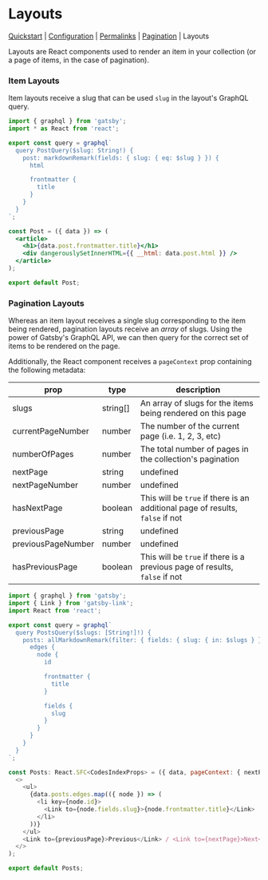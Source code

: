 # Layouts

[Quickstart](./quickstart) | [Configuration](./configuration.md) | [Permalinks](./permalinks.md) | [Pagination](./pagination.md) | Layouts

Layouts are React components used to render an item in your collection (or a page of items, in the case of pagination).

### Item Layouts

Item layouts receive a slug that can be used `slug` in the layout's GraphQL query.

```jsx
import { graphql } from 'gatsby';
import * as React from 'react';

export const query = graphql`
  query PostQuery($slug: String!) {
    post: markdownRemark(fields: { slug: { eq: $slug } }) {
      html

      frontmatter {
        title
      }
    }
  }
`;

const Post = ({ data }) => (
  <article>
    <h1>{data.post.frontmatter.title}</h1>
    <div dangerouslySetInnerHTML={{ __html: data.post.html }} />
  </article>
);

export default Post;
```

### Pagination Layouts

Whereas an item layout receives a single slug corresponding to the item being rendered, pagination layouts receive an _array_ of slugs. Using the power of Gatsby's GraphQL API, we can then query for the correct set of items to be rendered on the page.

Additionally, the React component receives a `pageContext` prop containing the following metadata:

| prop               | type     | description                                                                   |
| ------------------ | -------- | ----------------------------------------------------------------------------- |
| slugs              | string[] | An array of slugs for the items being rendered on this page                   |
| currentPageNumber  | number   | The number of the current page (i.e. 1, 2, 3, etc)                            |
| numberOfPages      | number   | The total number of pages in the collection's pagination                      |
| nextPage           | string   | undefined                                                                     | A path to the next page of results, or `undefined` if this is the last page. This can be passed directly to Gatsby Link |
| nextPageNumber     | number   | undefined                                                                     | The number of the next page, or `undefined` if this is the last page |
| hasNextPage        | boolean  | This will be `true` if there is an additional page of results, `false` if not |
| previousPage       | string   | undefined                                                                     | A path to the previous page of results, or `undefined` if this is the first page. This can be passed directly to Gatsby Link |
| previousPageNumber | number   | undefined                                                                     | The number of the previous page, or `undefined` if this is the first page |
| hasPreviousPage    | boolean  | This will be `true` if there is a previous page of results, `false` if not    |

```js
import { graphql } from 'gatsby';
import { Link } from 'gatsby-link';
import React from 'react';

export const query = graphql`
  query PostsQuery($slugs: [String!]!) {
    posts: allMarkdownRemark(filter: { fields: { slug: { in: $slugs } } }) {
      edges {
        node {
          id

          frontmatter {
            title
          }

          fields {
            slug
          }
        }
      }
    }
  }
`;

const Posts: React.SFC<CodesIndexProps> = ({ data, pageContext: { nextPage, previousPage } }) => (
  <>
    <ul>
      {data.posts.edges.map(({ node }) => (
        <li key={node.id}>
          <Link to={node.fields.slug}>{node.frontmatter.title}</Link>
        </li>
      ))}
    </ul>
    <Link to={previousPage}>Previous</Link> / <Link to={nextPage}>Next</Link>
  </>
);

export default Posts;
```
